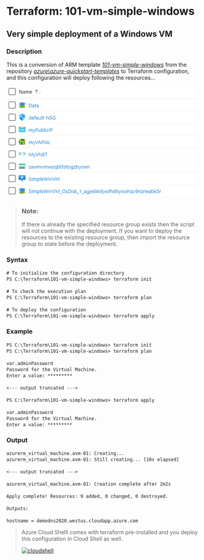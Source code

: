# Terraform: 101-vm-simple-windows
## Very simple deployment of a Windows VM
### Description 
This is a conversion of ARM template *[101-vm-simple-windows](https://github.com/Azure/azure-quickstart-templates/tree/master/101-vm-simple-windows)* from the repository *[azure\azure-quickstart-templates](https://github.com/Azure/azure-quickstart-templates)* to Terraform configuration, and this configuration will deploy following the resources…
 
![result](images/result.PNG)

> ### Note:
> If there is already the specified resource group exists then the script will not continue with the deployment. If you want to deploy the resources to the existing resource group, then import the resource group to state before the deployment.

### Syntax
```
# To initialize the configuration directory
PS C:\Terraform\101-vm-simple-windows> terraform init 

# To check the execution plan
PS C:\Terraform\101-vm-simple-windows> terraform plan

# To deploy the configuration
PS C:\Terraform\101-vm-simple-windows> terraform apply
```  

### Example
```
PS C:\Terraform\101-vm-simple-windows> terraform init 
PS C:\Terraform\101-vm-simple-windows> terraform plan

var.adminPassword
Password for the Virtual Machine.
Enter a value: *********

<--- output truncated --->

PS C:\Terraform\101-vm-simple-windows> terraform apply 

var.adminPassword
Password for the Virtual Machine.
Enter a value: *********
````

### Output

```
azurerm_virtual_machine.avm-01: Creating...
azurerm_virtual_machine.avm-01: Still creating... [10s elapsed]

<--- output truncated --->

azurerm_virtual_machine.avm-01: Creation complete after 2m2s 

Apply complete! Resources: 9 added, 0 changed, 0 destroyed.

Outputs:

hostname = demodns2020.westus.cloudapp.azure.com
```

>Azure Cloud Shelll comes with terraform pre-installed and you deploy this configuration in Cloud Shell as well.
>
>[![cloudshell](images/cloudshell.png)](https://shell.azure.com)
